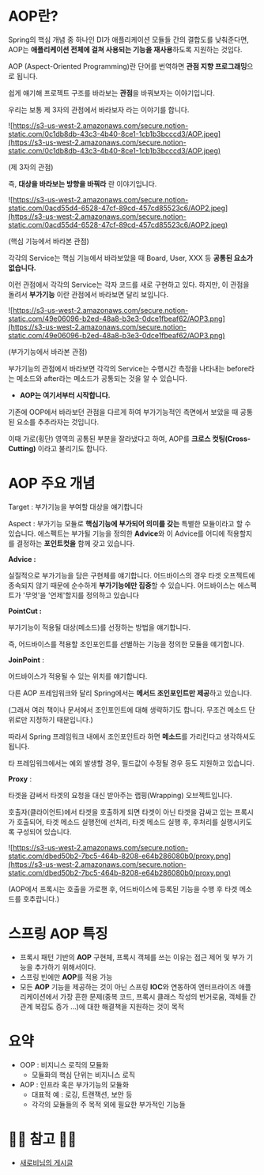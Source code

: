 # AOP란?

Spring의 핵심 개념 중 하나인 DI가 애플리케이션 모듈들 간의 결합도를 낮춰준다면, AOP는 **애플리케이션 전체에 걸쳐 사용되는 기능을 재사용**하도록 지원하는 것입다.

AOP (Aspect-Oriented Programming)란 단어를 번역하면 **관점 지향 프로그래밍**으로 됩니다.

쉽게 얘기해 프로젝트 구조를 바라보는 **관점**을 바꿔보자는 이야기입니다.

우리는 보통 제 3자의 관점에서 바라보자 라는 이야기를 합니다.

![https://s3-us-west-2.amazonaws.com/secure.notion-static.com/0c1db8db-43c3-4b40-8ce1-1cb1b3bcccd3/AOP.jpeg](https://s3-us-west-2.amazonaws.com/secure.notion-static.com/0c1db8db-43c3-4b40-8ce1-1cb1b3bcccd3/AOP.jpeg)

(제 3자의 관점)

즉, **대상을 바라보는 방향을 바꿔라** 란 이야기입니다.

![https://s3-us-west-2.amazonaws.com/secure.notion-static.com/0acd55d4-6528-47cf-89cd-457cd85523c6/AOP2.jpeg](https://s3-us-west-2.amazonaws.com/secure.notion-static.com/0acd55d4-6528-47cf-89cd-457cd85523c6/AOP2.jpeg)

(핵심 기능에서 바라본 관점)

각각의 Service는 핵심 기능에서 바라보았을 때 Board, User, XXX 등 **공통된 요소가 없습니다.**

이런 관점에서 각각의 Service는 각자 코드를 새로 구현하고 있다. 하지만, 이 관점을 돌려서 **부가기능** 이란 관점에서 바라보면 달리 보입니다.

![https://s3-us-west-2.amazonaws.com/secure.notion-static.com/49e06096-b2ed-48a8-b3e3-0dce1fbeaf62/AOP3.png](https://s3-us-west-2.amazonaws.com/secure.notion-static.com/49e06096-b2ed-48a8-b3e3-0dce1fbeaf62/AOP3.png)

(부가기능에서 바라본 관점)

부가기능의 관점에서 바라보면 각각의 Service는 수행시간 측정을 나타내는 before라는 메소드와 after라는 메소드가 공통되는 것을 알 수 있습니다.

- **AOP는 여기서부터 시작합니다.**

기존에 OOP에서 바라보던 관점을 다르게 하여 부가기능적인 측면에서 보았을 때 공통된 요소를 추추라자는 것입니다.

이때 가로(횡단) 영역의 공통된 부분을 잘라냈다고 하여, AOP를 **크로스 컷팅(Cross-Cutting)** 이라고 불리기도 합니다.

# AOP 주요 개념

Target : 부가기능을 부여할 대상을 얘기합니다

Aspect : 부가기능 모듈로 **핵심기능에 부가되어 의미를 갖는** 특별한 모듈이라고 할 수 있습니다. 에스펙트는 부가될 기능을 정의한 **Advice**와 이 Advice를 어디에 적용할지를 결정하는 **포인트컷을** 함께 갖고 있습니다.

**Advice :** 

실질적으로 부가기능을 담은 구현체를 얘기합니다. 어드바이스의 경우 타겟 오프젝트에 종속되지 않기 때문에 순수하게 **부가기능에만 집중**할 수 있습니다. 어드바이스는 에스펙트가 '무엇'을 '언제'할지를 정의하고 있습니다

**PointCut :**

부가기능이 적용될 대상(메소드)를 선정하는 방법을 얘기합니다.

즉, 어드바이스를 적용할 조인포인트를 선별하는 기능을 정의한 모듈을 얘기합니다.

**JoinPoint** :

어드바이스가 적용될 수 있는 위치를 얘기합니다.

다른 AOP 프레임워크와 달리 Spring에서는 **메서드 조인포인트만 제공**하고 있습니다.

(그래서 여러 책이나 문서에서 조인포인트에 대해 생략하기도 합니다. 무조건 메소드 단위로만 지정하기 때문입니다.)

따라서 Spring 프레임워크 내에서 조인포인트라 하면 **메소드**를 가리킨다고 생각하셔도 됩니다.

타 프레임워크에서는 예외 발생할 경우, 필드값이 수정될 경우 등도 지원하고 있습니다.

**Proxy** :

타겟을 감써서 타겟의 요청을 대신 받아주는 랩핑(Wrapping) 오브젝트입니다.

호출자(클라이언트)에서 타겟을 호출하게 되면 타겟이 아닌 타겟을 감싸고 있는 프록시가 호출되어, 타겟 메소드 실행전에 선처리, 타겟 메소드 실행 후, 후처리를 실행시키도록 구성되어 있습니다.

![https://s3-us-west-2.amazonaws.com/secure.notion-static.com/dbed50b2-7bc5-464b-8208-e64b286080b0/proxy.png](https://s3-us-west-2.amazonaws.com/secure.notion-static.com/dbed50b2-7bc5-464b-8208-e64b286080b0/proxy.png)

(AOP에서 프록시는 호출을 가로챈 후, 어드바이스에 등록된 기능을 수행 후 타겟 메소드를 호추랍니다.)

# 스프링 AOP 특징

- 프록시 패턴 기반의 **AOP** 구현체, 프록시 객체를 쓰는 이유는 접근 제어 및 부가 기능을 추가하기 위해서이다.
- 스프링 빈에만 **AOP**를 적용 가능
- 모든 **AOP** 기능을 제공하는 것이 아닌 스프링 **IOC**와 연동하여 엔터프라이즈 애플리케이션에서 가장 흔한 문제(중복 코드, 프록시 클래스 작성의 번거로움, 객체들 간 관계 복잡도 증가 ...)에 대한 해결책을 지원하는 것이 목적

# 요약

- OOP : 비지니스 로직의 모듈화
    - 모듈화의 핵심 단위는 비지니스 로직
- AOP : 인프라 혹은 부가기능의 모듈화
    - 대표적 예 : 로깅, 트랜잭션, 보안 등
    - 각각의 모듈들의 주 목적 외에 필요한 부가적인 기능들

# 🙆‍♂️ 참고 🙇‍♂️

- [새로비님의 게시글](https://engkimbs.tistory.com/746)